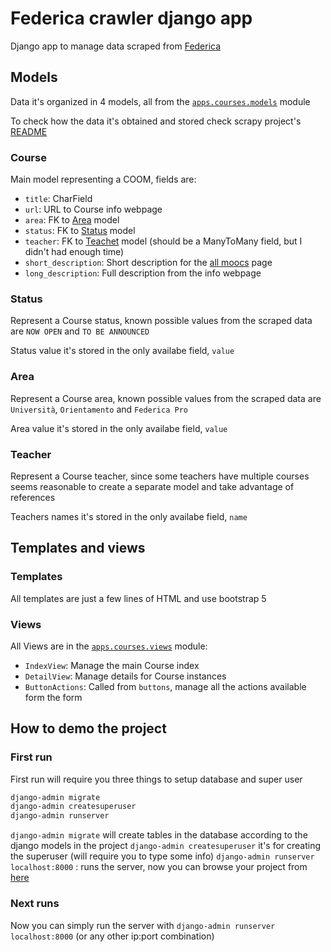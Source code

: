 # Federica crawler django app

Django app to manage data scraped from [Federica](https://www.federica.eu)

## Models

Data it's organized in 4 models, all from the [`apps.courses.models`](apps/courses/models.py) module

To check how the data it's obtained and stored check scrapy project's [README](apps/crawler/README.md#pipelines)

### Course

Main model representing a COOM, fields are:

* `title`: CharField
* `url`: URL to Course info webpage
* `area`: FK to [Area](#area) model
* `status`: FK to [Status](#status) model
* `teacher`: FK to [Teachet](#teacher) model (should be a ManyToMany field, but I didn't had enough time)
* `short_description`: Short description for the [all moocs](https://www.federica.eu/en/all-moocs/) page
* `long_description`: Full description from the info webpage

### Status

Represent a Course status, known possible values from the scraped data are `NOW OPEN` and `TO BE ANNOUNCED`

Status value it's stored in the only availabe field, `value`

### Area

Represent a Course area, known possible values from the scraped data are `Università`, `Orientamento` and `Federica Pro`

Area value it's stored in the only availabe field, `value`

### Teacher

Represent a Course teacher, since some teachers have multiple courses seems reasonable to create a separate model and take advantage of references

Teachers names it's stored in the only availabe field, `name`

## Templates and views

### Templates

All templates are just a few lines of HTML and use bootstrap 5

### Views 

All Views are in the [`apps.courses.views`](apps/courses/views.py) module:

* `IndexView`: Manage the main Course index
* `DetailView`: Manage details for Course instances
* `ButtonActions`: Called from `buttons`, manage all the actions available form the form

## How to demo the project

### First run

First run will require you three things to setup database and super user

```sh
django-admin migrate
django-admin createsuperuser
django-admin runserver
```

`django-admin migrate` will create tables in the database according to the django models in the project
`django-admin createsuperuser` it's for creating the superuser (will require you to type some info)
`django-admin runserver localhost:8000` : runs the server, now you can browse your project from [here](http://localhost:8000)

### Next runs

Now you can simply run the server with `django-admin runserver localhost:8000` (or any other ip:port combination)